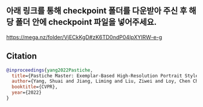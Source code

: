 ## 아래 링크를 통해 checkpoint 폴더를 다운받아 주신 후 해당 폴더 안에 checkpoint 파일을 넣어주세요.
https://mega.nz/folder/VjECkKgD#zK6TD0ndP04IpXYIRW-e-g


## Citation

```bibtex
@inproceedings{yang2022Pastiche,
  title={Pastiche Master: Exemplar-Based High-Resolution Portrait Style Transfer},
  author={Yang, Shuai and Jiang, Liming and Liu, Ziwei and Loy, Chen Change},
  booktitle={CVPR},
  year={2022}
}
```
